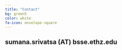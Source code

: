 ```yaml
---
title: "Contact"
bg: green5
color: white
fa-icon: envelope-square
---
```


## **sumana.srivatsa** (AT) **bsse.ethz.edu**

<center>
<a href="https://github.com/anamus90" target="_blank"><i class="fa fa-github fa-3x"></i></a>
<a href="https://twitter.com/anamustimes" target="_blank"><i class="fa fa-twitter fa-3x"></i></a>
<a href="https://www.linkedin.com/in/sumana-srivatsa-6b404b76" target="_blank"><i class="fa fa-linkedin fa-3x"></i></a>
</center>